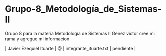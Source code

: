 # Grupo-8_Metodología_de_Sistemas-II
Grupo 8 para la materia Metodología de Sistemas II
Genez victor  cree mi rama y agregue mi informacion 

| Javier Ezequiel Ituarte | @<tuUsuarioGitHub> | integrante_ituarte.txt | pendiente |
